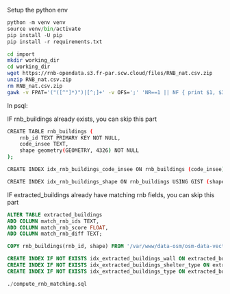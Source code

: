 
Setup the python env

```python
python -m venv venv
source venv/bin/activate
pip install -U pip
pip install -r requirements.txt

```

```sh
cd import
mkdir working_dir
cd working_dir
wget https://rnb-opendata.s3.fr-par.scw.cloud/files/RNB_nat.csv.zip
unzip RNB_nat.csv.zip
rm RNB_nat.csv.zip
gawk -v FPAT='("([^"]*)")|[^;]+' -v OFS=';' 'NR==1 || NF { print $1, $3 }'  RNB_nat.csv > RNB_nat_.csv  && mv RNB_nat_.csv  RNB_nat.csv
```

In psql:

IF rnb_buildings already exists, you can skip this part
```sh
CREATE TABLE rnb_buildings (
    rnb_id TEXT PRIMARY KEY NOT NULL,
    code_insee TEXT,
    shape geometry(GEOMETRY, 4326) NOT NULL
);

CREATE INDEX idx_rnb_buildings_code_insee ON rnb_buildings (code_insee);

CREATE INDEX idx_rnb_buildings_shape ON rnb_buildings USING GIST (shape);

```

IF extracted_buildings already have matching rnb fields, you can skip this part
```sql
ALTER TABLE extracted_buildings
ADD COLUMN match_rnb_ids TEXT,
ADD COLUMN match_rnb_score FLOAT,
ADD COLUMN match_rnb_diff TEXT;

```


```sql
COPY rnb_buildings(rnb_id, shape) FROM '/var/www/data-osm/osm-data-vector-tiles/import/working_dir/RNB_nat.csv' WITH (FORMAT CSV, DELIMITER ';', HEADER TRUE, ENCODING 'UTF8');
```

```sql
CREATE INDEX IF NOT EXISTS idx_extracted_buildings_wall ON extracted_buildings (wall);
CREATE INDEX IF NOT EXISTS idx_extracted_buildings_shelter_type ON extracted_buildings (shelter_type);
CREATE INDEX IF NOT EXISTS idx_extracted_buildings_type ON extracted_buildings (type);
```

```sql
./compute_rnb_matching.sql
```